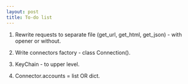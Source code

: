 ```yaml
---
layout: post
title: To-do list
---
```


1. Rewrite requests to separate file (get_url, get_html, get_json) - with opener or without.

2. Write connectors factory - class Connection().

3. KeyChain - to upper level.

4. Connector.accounts = list OR dict.